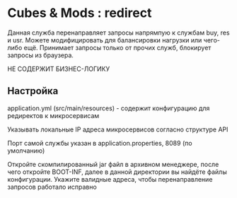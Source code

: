 # Cubes & Mods : redirect

Данная служба перенаправляет запросы напрямпую к службам buy, res и usr. Можете модифицировать для балансировки нагрузки или чего-либо ещё. Принимает запросы только от прочих служб, блокирует запросы из браузера.

НЕ СОДЕРЖИТ БИЗНЕС-ЛОГИКУ

## Настройка

application.yml (src/main/resources) - содержит конфигурацию для редиректов к микросервисам

Указывать локальные IP адреса микросервисов согласно структуре API

Порт самой службы указан в application.properties, 8089 (по умолчанию)

Откройте скомпилированный jar файл в архивном менеджере, после чего откройте BOOT-INF, далее в данной директории вы найдёте файлы конфигурации. Укажите валидные адреса, чтобы перенаправление запросов работало исправно
